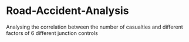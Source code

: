 # Road-Accident-Analysis
Analysing the correlation between the number of casualties and different factors of 6 different junction controls
